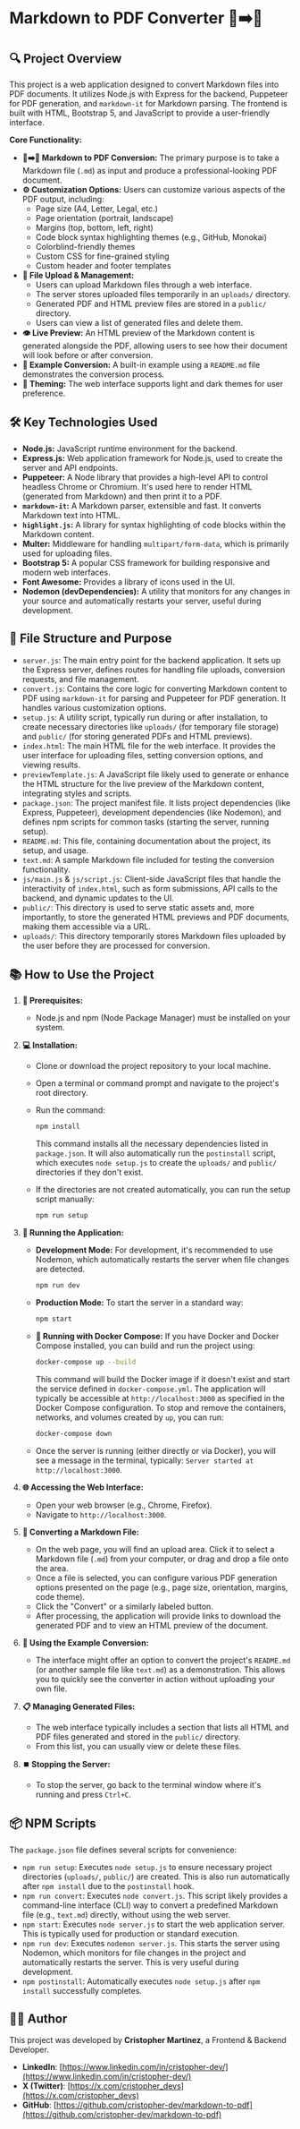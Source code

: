 # Markdown to PDF Converter 📄➡️📑

## 🔍 Project Overview

This project is a web application designed to convert Markdown files into PDF documents. It utilizes Node.js with Express for the backend, Puppeteer for PDF generation, and `markdown-it` for Markdown parsing. The frontend is built with HTML, Bootstrap 5, and JavaScript to provide a user-friendly interface.

**Core Functionality:**

- **📝➡️📄 Markdown to PDF Conversion:** The primary purpose is to take a Markdown file (`.md`) as input and produce a professional-looking PDF document.
- **⚙️ Customization Options:** Users can customize various aspects of the PDF output, including:
  - Page size (A4, Letter, Legal, etc.)
  - Page orientation (portrait, landscape)
  - Margins (top, bottom, left, right)
  - Code block syntax highlighting themes (e.g., GitHub, Monokai)
  - Colorblind-friendly themes
  - Custom CSS for fine-grained styling
  - Custom header and footer templates
- **📁 File Upload & Management:**
  - Users can upload Markdown files through a web interface.
  - The server stores uploaded files temporarily in an `uploads/` directory.
  - Generated PDF and HTML preview files are stored in a `public/` directory.
  - Users can view a list of generated files and delete them.
- **👁️ Live Preview:** An HTML preview of the Markdown content is generated alongside the PDF, allowing users to see how their document will look before or after conversion.
- **🧪 Example Conversion:** A built-in example using a `README.md` file demonstrates the conversion process.
- **🎨 Theming:** The web interface supports light and dark themes for user preference.

## 🛠️ Key Technologies Used

- **Node.js:** JavaScript runtime environment for the backend.
- **Express.js:** Web application framework for Node.js, used to create the server and API endpoints.
- **Puppeteer:** A Node library that provides a high-level API to control headless Chrome or Chromium. It's used here to render HTML (generated from Markdown) and then print it to a PDF.
- **`markdown-it`:** A Markdown parser, extensible and fast. It converts Markdown text into HTML.
- **`highlight.js`:** A library for syntax highlighting of code blocks within the Markdown content.
- **Multer:** Middleware for handling `multipart/form-data`, which is primarily used for uploading files.
- **Bootstrap 5:** A popular CSS framework for building responsive and modern web interfaces.
- **Font Awesome:** Provides a library of icons used in the UI.
- **Nodemon (devDependencies):** A utility that monitors for any changes in your source and automatically restarts your server, useful during development.

## 📂 File Structure and Purpose

- `server.js`: The main entry point for the backend application. It sets up the Express server, defines routes for handling file uploads, conversion requests, and file management.
- `convert.js`: Contains the core logic for converting Markdown content to PDF using `markdown-it` for parsing and Puppeteer for PDF generation. It handles various customization options.
- `setup.js`: A utility script, typically run during or after installation, to create necessary directories like `uploads/` (for temporary file storage) and `public/` (for storing generated PDFs and HTML previews).
- `index.html`: The main HTML file for the web interface. It provides the user interface for uploading files, setting conversion options, and viewing results.
- `previewTemplate.js`: A JavaScript file likely used to generate or enhance the HTML structure for the live preview of the Markdown content, integrating styles and scripts.
- `package.json`: The project manifest file. It lists project dependencies (like Express, Puppeteer), development dependencies (like Nodemon), and defines npm scripts for common tasks (starting the server, running setup).
- `README.md`: This file, containing documentation about the project, its setup, and usage.
- `text.md`: A sample Markdown file included for testing the conversion functionality.
- `js/main.js` & `js/script.js`: Client-side JavaScript files that handle the interactivity of `index.html`, such as form submissions, API calls to the backend, and dynamic updates to the UI.
- `public/`: This directory is used to serve static assets and, more importantly, to store the generated HTML previews and PDF documents, making them accessible via a URL.
- `uploads/`: This directory temporarily stores Markdown files uploaded by the user before they are processed for conversion.

## 📚 How to Use the Project

1. **🔧 Prerequisites:**

   - Node.js and npm (Node Package Manager) must be installed on your system.

2. **💻 Installation:**

   - Clone or download the project repository to your local machine.
   - Open a terminal or command prompt and navigate to the project's root directory.
   - Run the command:

     ```bash
     npm install
     ```

     This command installs all the necessary dependencies listed in `package.json`. It will also automatically run the `postinstall` script, which executes `node setup.js` to create the `uploads/` and `public/` directories if they don't exist.

   - If the directories are not created automatically, you can run the setup script manually:

     ```bash
     npm run setup
     ```

3. **🚀 Running the Application:**

   - **Development Mode:** For development, it's recommended to use Nodemon, which automatically restarts the server when file changes are detected.

     ```bash
     npm run dev
     ```

   - **Production Mode:** To start the server in a standard way:

     ```bash
     npm start
     ```

   - **🐳 Running with Docker Compose:** If you have Docker and Docker Compose installed, you can build and run the project using:

     ```bash
     docker-compose up --build
     ```

     This command will build the Docker image if it doesn't exist and start the service defined in `docker-compose.yml`. The application will typically be accessible at `http://localhost:3000` as specified in the Docker Compose configuration.
     To stop and remove the containers, networks, and volumes created by `up`, you can run:

     ```bash
     docker-compose down
     ```

   - Once the server is running (either directly or via Docker), you will see a message in the terminal, typically: `Server started at http://localhost:3000`.

4. **🌐 Accessing the Web Interface:**

   - Open your web browser (e.g., Chrome, Firefox).
   - Navigate to `http://localhost:3000`.

5. **🔄 Converting a Markdown File:**

   - On the web page, you will find an upload area. Click it to select a Markdown file (`.md`) from your computer, or drag and drop a file onto the area.
   - Once a file is selected, you can configure various PDF generation options presented on the page (e.g., page size, orientation, margins, code theme).
   - Click the "Convert" or a similarly labeled button.
   - After processing, the application will provide links to download the generated PDF and to view an HTML preview of the document.

6. **🧩 Using the Example Conversion:**

   - The interface might offer an option to convert the project's `README.md` (or another sample file like `text.md`) as a demonstration. This allows you to quickly see the converter in action without uploading your own file.

7. **📋 Managing Generated Files:**

   - The web interface typically includes a section that lists all HTML and PDF files generated and stored in the `public/` directory.
   - From this list, you can usually view or delete these files.

8. **⏹️ Stopping the Server:**
   - To stop the server, go back to the terminal window where it's running and press `Ctrl+C`.

## 📦 NPM Scripts

The `package.json` file defines several scripts for convenience:

- `npm run setup`: Executes `node setup.js` to ensure necessary project directories (`uploads/`, `public/`) are created. This is also run automatically after `npm install` due to the `postinstall` hook.
- `npm run convert`: Executes `node convert.js`. This script likely provides a command-line interface (CLI) way to convert a predefined Markdown file (e.g., `text.md`) directly, without using the web server.
- `npm start`: Executes `node server.js` to start the web application server. This is typically used for production or standard execution.
- `npm run dev`: Executes `nodemon server.js`. This starts the server using Nodemon, which monitors for file changes in the project and automatically restarts the server. This is very useful during development.
- `npm postinstall`: Automatically executes `node setup.js` after `npm install` successfully completes.

## 👨‍💻 Author

This project was developed by **Cristopher Martinez**, a Frontend & Backend Developer.

- **LinkedIn**: [https://www.linkedin.com/in/cristopher-dev/](https://www.linkedin.com/in/cristopher-dev/)
- **X (Twitter)**: [https://x.com/cristopher_devs](https://x.com/cristopher_devs)
- **GitHub**: [https://github.com/cristopher-dev/markdown-to-pdf](https://github.com/cristopher-dev/markdown-to-pdf)
